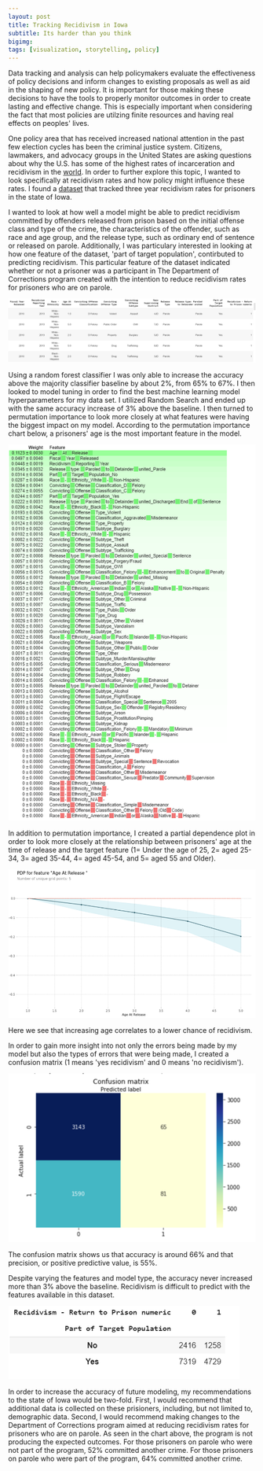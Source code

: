 ```yaml
---
layout: post
title: Tracking Recidivism in Iowa
subtitle: Its harder than you think 
bigimg:
tags: [visualization, storytelling, policy]
---
```


Data tracking and analysis can help policymakers evaluate the effectiveness of policy decisions and inform changes to existing proposals as well as aid in the shaping of new policy. It is important for those making these decisions to have the tools to properly monitor outcomes in order to create lasting and effective change. This is especially important when considering the fact that most policies are utilzing finite resources and having real effects on peoples' lives.  

One policy area that has received increased national attention in the past few election cycles has been the criminal justice system. Citizens, lawmakers, and advocacy groups in the United States are asking questions about why the U.S. has some of the highest rates of incarceration and recidivism in the [world](https://www.businessinsider.com/why-norways-prison-system-is-so-successful-2014-12). In order to further explore this topic, I wanted to look specifically at recidivism rates and how policy might influence these rates. I found a [dataset](https://www.kaggle.com/slonnadube/recidivism-for-offenders-released-from-prison) that tracked three year recidivism rates for prisoners in the state of Iowa.

I wanted to look at how well a model might be able to predict recidivism committed by offenders released from prison based on the initial offense class and type of the crime, the characteristics of the offender, such as race and age group, and the release type, such as ordinary end of sentence or released on parole. Additionally, I was particulary interested in looking at how one feature of the dataset, 'part of target population', contirbuted to predicting recidivism. This particular feature of the dataset indicated whether or not a prisoner was a participant in The Department of Corrections program created with the intention to reduce recidivism rates for prisoners who are on parole. 

![datasetgraphic](/img/datasetproject2head.PNG)

Using a random forest classifier I was only able to increase the accuracy above the majority classifier baseline by about 2%, from 65% to 67%. I then looked to model tuning in order to find the best machine learning model hyperparameters for my data set. I utilized Random Search and ended up with the same accuracy increase of 3% above the baseline. I then turned to permutation importance to look more closely at what features were having the biggest impact on my model. According to the permutation importance chart below, a prisoners' age is the most important feature in the model. 

![permutationimportancechart](/img/permutationimportanceunit2project.PNG)

In addition to permutation importance, I created a partial dependence plot in order to look more closely at the relationship between prisoners' age at the time of release and the target feature (1= Under the age of 25, 2= aged 25-34, 3= aged 35-44, 4= aged 45-54, and 5= aged 55 and Older). 

![PDPAge](/img/pdpplotunit2project.PNG)

Here we see that increasing age correlates to a lower chance of recidivism. 

In order to gain more insight into not only the errors being made by my model but also the types of errors that were being made, I created a confusion matrix (1 means 'yes recidivism' and 0 means 'no recidivism'). 

![ConfusionMatrix](/img/confusionmatrixunit2project.PNG)

The confusion matrix shows us that accuracy is around 66% and that precision, or positive predictive value, is 55%. 

Despite varying the features and model type, the accuracy never increased more than 3% above the baseline. Recidivism is difficult to predict with the features available in this dataset. 

![RecidivismChart](/img/recidivismonparoleinprogram.PNG)

In order to increase the accuracy of future modeling, my recommendations to the state of Iowa would be two-fold. First, I would recommend that additional data is collected on these prisioners, including, but not limited to, demographic data. Second, I would recommend making changes to the Department of Corrections program aimed at reducing recidivism rates for prisoners who are on parole. As seen in the chart above, the program is not producing the expected outcomes. For those prisoners on parole who were not part of the program, 52% committed another crime. For those prisoners on parole who were part of the program, 64% committed another crime. 
